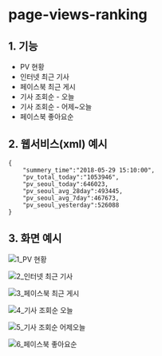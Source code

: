 # page-views-ranking

## 1. 기능

- PV 현황
- 인터넷 최근 기사
- 페이스북 최근 게시
- 기사 조회순 - 오늘
- 기사 조회순 - 어제~오늘
- 페이스북 좋아요순

## 2. 웹서비스(xml) 예시

    {
        "summery_time":"2018-05-29 15:10:00",
        "pv_total_today":"1053946",
        "pv_seoul_today":646023,
        "pv_seoul_avg_28day":493445,
        "pv_seoul_avg_7day":467673,
        "pv_seoul_yesterday":526088
    }

## 3. 화면 예시

![1_PV 현황](https://user-images.githubusercontent.com/14077108/135400870-0bbd2df1-da6c-46fd-b8a7-cbdfd3391845.png)

![2_인터넷 최근 기사](https://user-images.githubusercontent.com/14077108/135400879-05280c79-cb5f-4ecb-9e2e-7f31ec3f2297.png)

![3_페이스북 최근 게시](https://user-images.githubusercontent.com/14077108/135400881-b6c26e80-1efb-4b28-af73-849dded51c6b.png)

![4_기사 조회순 오늘](https://user-images.githubusercontent.com/14077108/135400883-73f20e6d-d9f4-4024-b203-e05e8918c80f.png)

![5_기사 조회순 어제오늘](https://user-images.githubusercontent.com/14077108/135400884-52fccdd3-6a3f-4553-aa70-fdb3ba289661.png)

![6_페이스북 좋아요순](https://user-images.githubusercontent.com/14077108/135400886-2d7813b0-3417-4d0c-b937-3f757689e86d.png)
